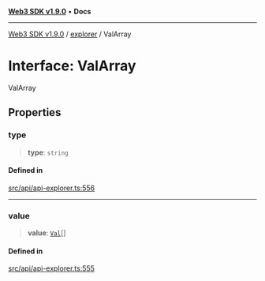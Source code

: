 [**Web3 SDK v1.9.0**](../../../README.md) • **Docs**

***

[Web3 SDK v1.9.0](../../../globals.md) / [explorer](../README.md) / ValArray

# Interface: ValArray

ValArray

## Properties

### type

> **type**: `string`

#### Defined in

[src/api/api-explorer.ts:556](https://github.com/Mystic-Nayy/alephium-web3/blob/c1afd789a197ce5fe21f08c2965942090157c33d/packages/web3/src/api/api-explorer.ts#L556)

***

### value

> **value**: [`Val`](../type-aliases/Val.md)[]

#### Defined in

[src/api/api-explorer.ts:555](https://github.com/Mystic-Nayy/alephium-web3/blob/c1afd789a197ce5fe21f08c2965942090157c33d/packages/web3/src/api/api-explorer.ts#L555)
